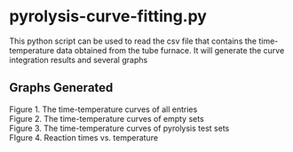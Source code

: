 # pyrolysis-curve-fitting.py
This python script can be used to read the csv file that contains the time-temperature data obtained from the tube furnace. It will generate the curve integration results and several graphs
## Graphs Generated
Figure 1. The time-temperature curves of all entries </br>
Figure 2. The time-temperature curves of empty sets </br>
Figure 3. The time-temperature curves of pyrolysis test sets </br>
FIgure 4. Reaction times vs. temperature
